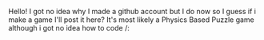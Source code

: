 Hello! I got no idea why I made a github account but I do now so I guess if i make a game I'll post it here?
It's most likely a Physics Based Puzzle game although i got no idea how to code /:
